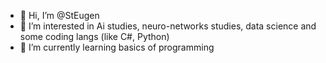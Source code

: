- 👋 Hi, I’m @StEugen
- 👀 I’m interested in Ai studies, neuro-networks studies, data science and some coding langs (like C#, Python)
- 🌱 I’m currently learning basics of programming

<!---
StEugen/StEugen is a ✨ special ✨ repository because its `README.md` (this file) appears on your GitHub profile.
You can click the Preview link to take a look at your changes.
--->
